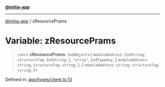 [**@initia-app**](../types.md)

***

[@initia-app](../types.md) / zResourcePrams

# Variable: zResourcePrams

> `const` **zResourcePrams**: `ZodObject`\<\{ `moduleAddress`: `ZodString`; `structureTag`: `ZodString`; \}, `"strip"`, `ZodTypeAny`, \{ `moduleAddress`: `string`; `structureTag`: `string`; \}, \{ `moduleAddress`: `string`; `structureTag`: `string`; \}\>

Defined in: [app/types/client.ts:13](https://github.com/hanwong/app-v2/blob/b6cc29462bca0bededdcec342d091f91e17e428a/app/types/client.ts#L13)
